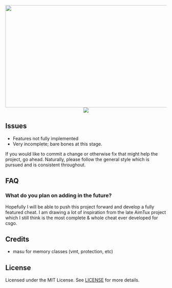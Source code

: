 <p align="center">
  <img width="512" height="319" src="https://i.imgur.com/DQfjgBz.png">
  <img src="https://img.shields.io/appveyor/ci/ibamboofox/aniware-internal?style=for-the-badge">
</p>

## Issues
- Features not fully implemented
- Very incomplete; bare bones at this stage.

If you would like to commit a change or otherwise fix that might help the project, go ahead.
Naturally, please follow the general style which is pursued and is consistent throughout.

## FAQ

### What do you plan on adding in the future?
Hopefully I will be able to push this project forward and develop a fully featured cheat. I am drawing a lot of inspiration from the late AimTux project which I still think is the most complete & whole cheat ever developed for csgo.

## Credits 
- masu for memory classes (vmt, protection, etc)

## License
Licensed under the MIT License. See [LICENSE](https://github.com/iBambooFox/aniware-internal/blob/master/LICENSE) for more details.
